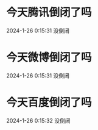 # 今天腾讯倒闭了吗

2024-1-26 0:15:31 没倒闭

# 今天微博倒闭了吗

2024-1-26 0:15:31 没倒闭

# 今天百度倒闭了吗

2024-1-26 0:15:32 没倒闭

